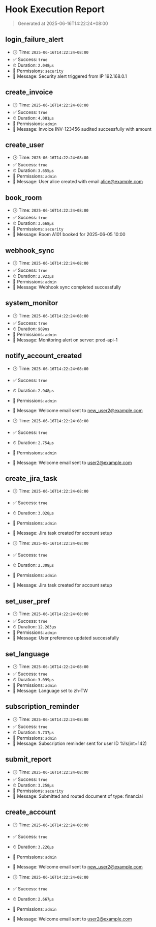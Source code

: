 # Hook Execution Report
> Generated at 2025-06-16T14:22:24+08:00

## login_failure_alert

- 🕒 Time: `2025-06-16T14:22:24+08:00`
- ✅ Success: `true`
- ⏱ Duration: `2.048µs`
- 👤 Permissions: `security`
- 💬 Message: Security alert triggered from IP 192.168.0.1

## create_invoice

- 🕒 Time: `2025-06-16T14:22:24+08:00`
- ✅ Success: `true`
- ⏱ Duration: `4.081µs`
- 👤 Permissions: `admin`
- 💬 Message: Invoice INV-123456 audited successfully with amount 

## create_user

- 🕒 Time: `2025-06-16T14:22:24+08:00`
- ✅ Success: `true`
- ⏱ Duration: `3.655µs`
- 👤 Permissions: `admin`
- 💬 Message: User alice created with email alice@example.com

## book_room

- 🕒 Time: `2025-06-16T14:22:24+08:00`
- ✅ Success: `true`
- ⏱ Duration: `3.668µs`
- 👤 Permissions: `security`
- 💬 Message: Room A101 booked for 2025-06-05 10:00

## webhook_sync

- 🕒 Time: `2025-06-16T14:22:24+08:00`
- ✅ Success: `true`
- ⏱ Duration: `2.923µs`
- 👤 Permissions: `admin`
- 💬 Message: Webhook sync completed successfully

## system_monitor

- 🕒 Time: `2025-06-16T14:22:24+08:00`
- ✅ Success: `true`
- ⏱ Duration: `969ns`
- 👤 Permissions: `admin`
- 💬 Message: Monitoring alert on server: prod-api-1

## notify_account_created

- 🕒 Time: `2025-06-16T14:22:24+08:00`
- ✅ Success: `true`
- ⏱ Duration: `2.948µs`
- 👤 Permissions: `admin`
- 💬 Message: Welcome email sent to new_user2@example.com

- 🕒 Time: `2025-06-16T14:22:24+08:00`
- ✅ Success: `true`
- ⏱ Duration: `2.754µs`
- 👤 Permissions: `admin`
- 💬 Message: Welcome email sent to user2@example.com

## create_jira_task

- 🕒 Time: `2025-06-16T14:22:24+08:00`
- ✅ Success: `true`
- ⏱ Duration: `3.028µs`
- 👤 Permissions: `admin`
- 💬 Message: Jira task created for account setup

- 🕒 Time: `2025-06-16T14:22:24+08:00`
- ✅ Success: `true`
- ⏱ Duration: `2.308µs`
- 👤 Permissions: `admin`
- 💬 Message: Jira task created for account setup

## set_user_pref

- 🕒 Time: `2025-06-16T14:22:24+08:00`
- ✅ Success: `true`
- ⏱ Duration: `12.283µs`
- 👤 Permissions: `admin`
- 💬 Message: User preference updated successfully

## set_language

- 🕒 Time: `2025-06-16T14:22:24+08:00`
- ✅ Success: `true`
- ⏱ Duration: `3.099µs`
- 👤 Permissions: `admin`
- 💬 Message: Language set to zh-TW

## subscription_reminder

- 🕒 Time: `2025-06-16T14:22:24+08:00`
- ✅ Success: `true`
- ⏱ Duration: `5.737µs`
- 👤 Permissions: `admin`
- 💬 Message: Subscription reminder sent for user ID %!s(int=142)

## submit_report

- 🕒 Time: `2025-06-16T14:22:24+08:00`
- ✅ Success: `true`
- ⏱ Duration: `3.258µs`
- 👤 Permissions: `security`
- 💬 Message: Submitted and routed document of type: financial

## create_account

- 🕒 Time: `2025-06-16T14:22:24+08:00`
- ✅ Success: `true`
- ⏱ Duration: `3.226µs`
- 👤 Permissions: `admin`
- 💬 Message: Welcome email sent to new_user2@example.com

- 🕒 Time: `2025-06-16T14:22:24+08:00`
- ✅ Success: `true`
- ⏱ Duration: `2.667µs`
- 👤 Permissions: `admin`
- 💬 Message: Welcome email sent to user2@example.com
